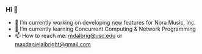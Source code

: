 ### Hi 👋

- 🔭 I’m currently working on developing new features for Nora Music, Inc. 
- 🌱 I’m currently learning Concurrent Computing & Network Programming
- 📫 How to reach me: mdalbrig@usc.edu or maxdanielalbright@gmail.com


  





  





